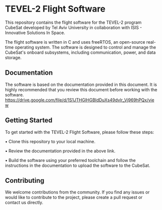 # TEVEL-2 Flight Software
This repository contains the flight software for the TEVEL-2 program CubeSat developed by Tel Aviv University in collaboration with ISIS - Innovative Solutions In Space.

The flight software is written in C and uses freeRTOS, an open-source real-time operating system. The software is designed to control and manage the CubeSat's onboard subsystems, including communication, power, and data storage.

## Documentation
The software is based on the documentation provided in this document. It is highly recommended that you review this document before working with the software.
https://drive.google.com/file/d/1S1JTHGlHGBIdDuXs49dvlr_Vj969hPQx/view

## Getting Started
To get started with the TEVEL-2 Flight Software, please follow these steps:

• Clone this repository to your local machine.

• Review the documentation provided in the above link.

• Build the software using your preferred toolchain and follow the instructions in the documentation to upload the software to the CubeSat.

## Contributing
We welcome contributions from the community. If you find any issues or would like to contribute to the project, please create a pull request or contact us directly.